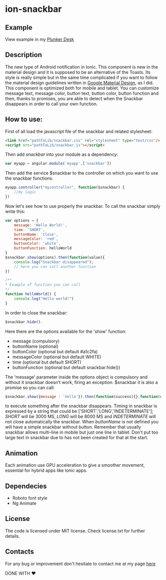 # ion-snackbar

## Example

View example in my [Plunker Desk](https://plnkr.co/edit/SSZspnCQSjWoKxyuME2J?p=preview)

## Description
The new type of Android notification in Ionic.
This component is new in the material design and it is supposed to be an alternative of the Toasts.
Its style is really simple but in the same time complicated if you want to follow the material design guidelines written in [Google Material Design](https://material.google.com/components/snackbars-toasts.html),  as I did.
This component is optimized both for mobile and tablet. You can customize message text, message color, button text, button color, button function and then, thanks to promises, you are able to detect when the Snackbar disappears in order to call your own function.

## How to use:

First of all load the javascript file of the snackbar and related stylesheet:
```html
<link href="pathToLib/snackbar.css" rel="stylesheet" type="text/css"/>
<script src="pathToLib/snackbar.js"></script>
```
Then add *snackbar* into your module as a dependency:
```javascript
var myapp = angular.module('myapp',['snackbar'])
```
Then add the service $snackbar to the controller on which you want to use the snackbar functions.
```javascript
myapp.controller("mycontroller", function($snackbar) {
    //my logic
})
```
Now let's see how to use properly the snackbar. To call the snackbar simply write this:
```javascript
var options = {
    message: 'Hello World!',
    time: 'SHORT',
    buttonName: 'Close',
    messageColor: 'red',
    buttonColor: 'white',
    buttonFunction: helloWorld
}
$snackbar.show(options).then(function(value){
    console.log("Snackbar disappeared");
    // here you can call another function
})

/**
* Example of function you can call
*/
function helloWorld() {
    console.log("Hello world!")
}
```
In order to close the snackbar:
```javascript
$snackbar.hide().
```

Here there are the options available for the 'show' function:

- message (compulsory)
- buttonName (optional)
- buttonColor (optional but default #a1c2fa)
- messageColor (optional but default WHITE)
- time (optional but default SHORT)
- buttonFunction (optional but default snackbar.hide())

The 'message' parameter inside the options object is compulsory and without it snackbar doesn't work, firing an exception.
$snackbar it is also a promise so you can call:
```javascript
$snackbar.show({message : 'hello'}).then(function(success){},function(error){})
```

to execute something after the snackbar disappears. Timing in snackbar is expressed by a string that could be ['SHORT','LONG','INDETERMINATE'];
*SHORT* will be 3000 MS, *LONG* will be 8000 MS and *INDETERMINATE* will not close automatically the snackbar.
When *buttonName* is not defined you will have a simple snackbar without button. Remember that usually snackbar allows multi-line in mobile but just one line in tablet.
Don't put too large text in snackbar due to has not been created for that at the start.

## Animation

Each animation use GPU acceleration to give a smoother movement, essential for hybrid apps like Ionic apps.

## Dependecies

- Roboto font style
- Ng Animate

## License

The code is licensed under MIT license. Check license.txt for further details.

## Contacts

For any bug or improvement don't hesitate to contact me at my page [here](http://flaviocolonnaromano.altervista.org)

DONE WITH :heart:
